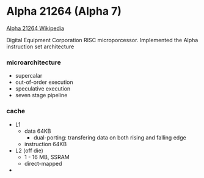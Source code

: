 # Alpha 21264 (Alpha 7)

[Alpha 21264 Wikipedia](https://en.wikipedia.org/wiki/Alpha_21264)

Digital Equipment Corporation RISC microporcessor.
Implemented the Alpha instruction set architecture

### microarchitecture
* supercalar
* out-of-order execution
* speculative execution
* seven stage pipeline


### cache
* L1
  * data 64KB
    * dual-porting: transfering data on both rising and falling edge
  * instruction 64KB
* L2 (off die)
  * 1 - 16 MB, SSRAM
  * direct-mapped
*
